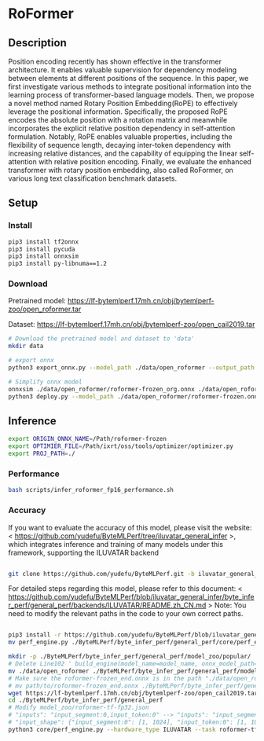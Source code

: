 # RoFormer

## Description

Position encoding recently has shown effective in the transformer architecture. It enables valuable supervision for dependency modeling between elements at different positions of the sequence. In this paper, we first investigate various methods to integrate positional information into the learning process of transformer-based language models. Then, we propose a novel method named Rotary Position Embedding(RoPE) to effectively leverage the positional information. Specifically, the proposed RoPE encodes the absolute position with a rotation matrix and meanwhile incorporates the explicit relative position dependency in self-attention formulation. Notably, RoPE enables valuable properties, including the flexibility of sequence length, decaying inter-token dependency with increasing relative distances, and the capability of equipping the linear self-attention with relative position encoding. Finally, we evaluate the enhanced transformer with rotary position embedding, also called RoFormer, on various long text classification benchmark datasets.

## Setup

### Install

```bash
pip3 install tf2onnx
pip3 install pycuda
pip3 install onnxsim
pip3 install py-libnuma==1.2

```

### Download

Pretrained model: <https://lf-bytemlperf.17mh.cn/obj/bytemlperf-zoo/open_roformer.tar>

Dataset: <https://lf-bytemlperf.17mh.cn/obj/bytemlperf-zoo/open_cail2019.tar>

```bash
# Download the pretrained model and dataset to 'data'
mkdir data

# export onnx
python3 export_onnx.py --model_path ./data/open_roformer --output_path ./data/open_roformer/roformer-frozen_org.onnx

# Simplify onnx model
onnxsim ./data/open_roformer/roformer-frozen_org.onnx ./data/open_roformer/roformer-frozen.onnx
python3 deploy.py --model_path ./data/open_roformer/roformer-frozen.onnx --output_path ./data/open_roformer/roformer-frozen.onnx

```

## Inference

```bash
export ORIGIN_ONNX_NAME=/Path/roformer-frozen
export OPTIMIER_FILE=/Path/ixrt/oss/tools/optimizer/optimizer.py
export PROJ_PATH=./
```

### Performance

```bash
bash scripts/infer_roformer_fp16_performance.sh
```

### Accuracy

If you want to evaluate the accuracy of this model, please visit the website: < https://github.com/yudefu/ByteMLPerf/tree/iluvatar_general_infer >, which integrates inference and training of many models under this framework, supporting the ILUVATAR backend

```bash

git clone https://github.com/yudefu/ByteMLPerf.git -b iluvatar_general_infer
```

For detailed steps regarding this model, please refer to this document: < https://github.com/yudefu/ByteMLPerf/blob/iluvatar_general_infer/byte_infer_perf/general_perf/backends/ILUVATAR/README.zh_CN.md > Note: You need to modify the relevant paths in the code to your own correct paths.

```bash

pip3 install -r https://github.com/yudefu/ByteMLPerf/blob/iluvatar_general_infer/byte_infer_perf/general_perf/requirements.txt
mv perf_engine.py ./ByteMLPerf/byte_infer_perf/general_perf/core/perf_engine.py

mkdir -p ./ByteMLPerf/byte_infer_perf/general_perf/model_zoo/popular/
# Delete Line102 ' build_engine(model_name=model_name, onnx_model_path=onnx_model_path, engine_path=engine_path, MaxBatchSize=MaxBatchSize, BuildFlag='FP16') ' which is the build engine process of conformer in the file ./ByteMLPerf/byte_infer_perf/general_perf/backends/ILUVATAR/compile_backend_iluvatar.py
mv ./data/open_roformer ./ByteMLPerf/byte_infer_perf/general_perf/model_zoo/popular/
# Make sure the roformer-frozen_end.onnx is in the path "./data/open_roformer". Or you should move it to './ByteMLPerf/byte_infer_perf/general_perf/model_zoo/popular/open_roformer/'.
# mv path/to/roformer-frozen_end.onnx ./ByteMLPerf/byte_infer_perf/general_perf/model_zoo/popular/open_roformer/
wget https://lf-bytemlperf.17mh.cn/obj/bytemlperf-zoo/open_cail2019.tar -P ./ByteMLPerf/byte_infer_perf/general_perf/datasets/open_cail2019
cd ./ByteMLPerf/byte_infer_perf/general_perf
# Modify model_zoo/roformer-tf-fp32.json
# "inputs": "input_segment:0,input_token:0" --> "inputs": "input_segment0,input_token0"
# "input_shape": {"input_segment:0": [1, 1024], "input_token:0": [1, 1024]} -->"input_shape": {"input_segment0": [1, 1024], "input_token0": [1, 1024]}
python3 core/perf_engine.py --hardware_type ILUVATAR --task roformer-tf-fp32
```